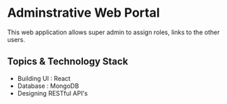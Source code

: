 # Adminstrative Web Portal

This web application allows super admin to assign roles, links to the other users.

## Topics & Technology Stack

- Building UI : React
- Database : MongoDB
- Designing RESTful API's
